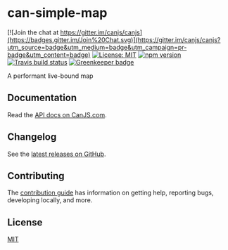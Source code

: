 # can-simple-map

[![Join the chat at https://gitter.im/canjs/canjs](https://badges.gitter.im/Join%20Chat.svg)](https://gitter.im/canjs/canjs?utm_source=badge&utm_medium=badge&utm_campaign=pr-badge&utm_content=badge)
[![License: MIT](https://img.shields.io/badge/license-MIT-blue.svg)](https://github.com/canjs/can-simple-map/blob/master/LICENSE.md)
[![npm version](https://badge.fury.io/js/can-simple-map.svg)](https://www.npmjs.com/package/can-simple-map)
[![Travis build status](https://travis-ci.org/canjs/can-simple-map.svg?branch=master)](https://travis-ci.org/canjs/can-simple-map)
[![Greenkeeper badge](https://badges.greenkeeper.io/canjs/can-simple-map.svg)](https://greenkeeper.io/)

A performant live-bound map

## Documentation

Read the [API docs on CanJS.com](https://canjs.com/doc/can-simple-map.html).

## Changelog

See the [latest releases on GitHub](https://github.com/canjs/can-simple-map/releases).

## Contributing

The [contribution guide](https://github.com/canjs/can-simple-map/blob/master/CONTRIBUTING.md) has information on getting help, reporting bugs, developing locally, and more.

## License

[MIT](https://github.com/canjs/can-simple-map/blob/master/LICENSE.md)

